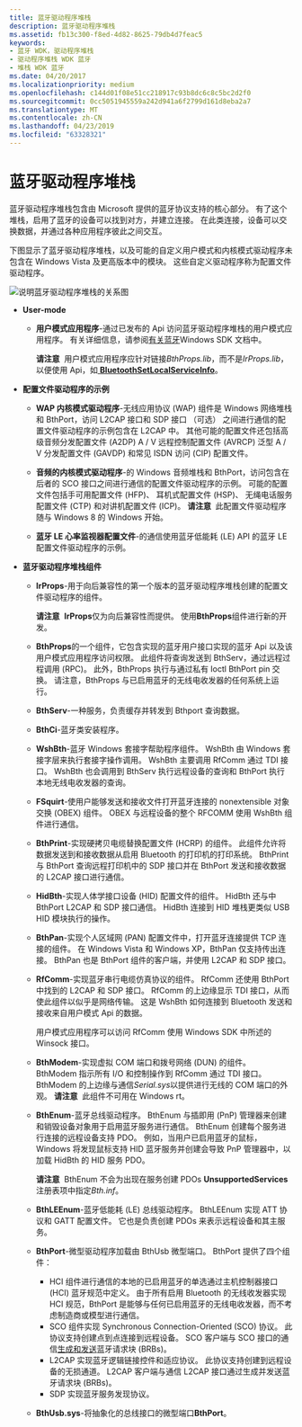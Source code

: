 ```yaml
---
title: 蓝牙驱动程序堆栈
description: 蓝牙驱动程序堆栈
ms.assetid: fb13c300-f8ed-4d82-8625-79db4d7feac5
keywords:
- 蓝牙 WDK，驱动程序堆栈
- 驱动程序堆栈 WDK 蓝牙
- 堆栈 WDK 蓝牙
ms.date: 04/20/2017
ms.localizationpriority: medium
ms.openlocfilehash: c144d01f08e51cc218917c93b8dc6c8c5bc2d2f0
ms.sourcegitcommit: 0cc5051945559a242d941a6f2799d161d8eba2a7
ms.translationtype: MT
ms.contentlocale: zh-CN
ms.lasthandoff: 04/23/2019
ms.locfileid: "63328321"
---
```

# <a name="bluetooth-driver-stack"></a>蓝牙驱动程序堆栈


蓝牙驱动程序堆栈包含由 Microsoft 提供的蓝牙协议支持的核心部分。 有了这个堆栈，启用了蓝牙的设备可以找到对方，并建立连接。 在此类连接，设备可以交换数据，并通过各种应用程序彼此之间交互。

下图显示了蓝牙驱动程序堆栈，以及可能的自定义用户模式和内核模式驱动程序未包含在 Windows Vista 及更高版本中的模块。 这些自定义驱动程序称为配置文件驱动程序。

![说明蓝牙驱动程序堆栈的关系图](images/bluetooth-architecture.png)

-   **User-mode**
    -   **用户模式应用程序**-通过已发布的 Api 访问蓝牙驱动程序堆栈的用户模式应用程序。 有关详细信息，请参阅[有关蓝牙](https://go.microsoft.com/fwlink/p/?linkid=50712)Windows SDK 文档中。

        **请注意**  用户模式应用程序应针对链接*BthProps.lib*，而不是*IrProps.lib*，以便使用 Api，如[ **BluetoothSetLocalServiceInfo**](https://msdn.microsoft.com/library/windows/hardware/ff536580)。

         

-   **配置文件驱动程序的示例**
    -   **WAP 内核模式驱动程序**-无线应用协议 (WAP) 组件是 Windows 网络堆栈和 BthPort，访问 L2CAP 接口和 SDP 接口 （可选） 之间进行通信的配置文件驱动程序的示例包含在 L2CAP 中。 其他可能的配置文件还包括高级音频分发配置文件 (A2DP) A / V 远程控制配置文件 (AVRCP) 泛型 A / V 分发配置文件 (GAVDP) 和常见 ISDN 访问 (CIP) 配置文件。
    -   **音频的内核模式驱动程序**-的 Windows 音频堆栈和 BthPort，访问包含在后者的 SCO 接口之间进行通信的配置文件驱动程序的示例。 可能的配置文件包括手可用配置文件 (HFP)、 耳机式配置文件 (HSP)、 无绳电话服务配置文件 (CTP) 和对讲机配置文件 (ICP)。
        **请注意**  此配置文件驱动程序随与 Windows 8 的 Windows 开始。

         

    -   **蓝牙 LE 心率监视器配置文件**-的通信使用蓝牙低能耗 (LE) API 的蓝牙 LE 配置文件驱动程序的示例。
-   **蓝牙驱动程序堆栈组件**
    -   **IrProps**-用于向后兼容性的第一个版本的蓝牙驱动程序堆栈创建的配置文件驱动程序的组件。

        **请注意**  **IrProps**仅为向后兼容性而提供。 使用**BthProps**组件进行新的开发。

         

    -   **BthProps**的一个组件，它包含实现的蓝牙用户接口实现的蓝牙 Api 以及该用户模式应用程序访问权限。 此组件将查询发送到 BthServ，通过远程过程调用 (RPC)。 此外，BthProps 执行与通过私有 Ioctl BthPort pin 交换。 请注意，BthProps 与已启用蓝牙的无线电收发器的任何系统上运行。
    -   **BthServ**-一种服务，负责缓存并转发到 Bthport 查询数据。
    -   **BthCi**-蓝牙类安装程序。
    -   **WshBth**-蓝牙 Windows 套接字帮助程序组件。 WshBth 由 Windows 套接字层来执行套接字操作调用。 WshBth 主要调用 RfComm 通过 TDI 接口。 WshBth 也会调用到 BthServ 执行远程设备的查询和 BthPort 执行本地无线电收发器的查询。
    -   **FSquirt**-使用户能够发送和接收文件打开蓝牙连接的 nonextensible 对象交换 (OBEX) 组件。 OBEX 与远程设备的整个 RFCOMM 使用 WshBth 组件进行通信。
    -   **BthPrint**-实现硬拷贝电缆替换配置文件 (HCRP) 的组件。 此组件允许将数据发送到和接收数据从启用 Bluetooth 的打印机的打印系统。 BthPrint 与 BthPort 查询远程打印机中的 SDP 接口并在 BthPort 发送和接收数据的 L2CAP 接口进行通信。
    -   **HidBth**-实现人体学接口设备 (HID) 配置文件的组件。 HidBth 还与中 BthPort L2CAP 和 SDP 接口通信。 HidBth 连接到 HID 堆栈更类似 USB HID 模块执行的操作。
    -   **BthPan**-实现个人区域网 (PAN) 配置文件中，打开蓝牙连接提供 TCP 连接的组件。 在 Windows Vista 和 Windows XP，BthPan 仅支持传出连接。 BthPan 也是 BthPort 组件的客户端，并使用 L2CAP 和 SDP 接口。
    -   **RfComm**-实现蓝牙串行电缆仿真协议的组件。 RfComm 还使用 BthPort 中找到的 L2CAP 和 SDP 接口。 RfComm 的上边缘显示 TDI 接口，从而使此组件以似乎是网络传输。 这是 WshBth 如何连接到 Bluetooth 发送和接收来自用户模式 Api 的数据。

        用户模式应用程序可以访问 RfComm 使用 Windows SDK 中所述的 Winsock 接口。

    -   **BthModem**-实现虚拟 COM 端口和拨号网络 (DUN) 的组件。 BthModem 指示所有 I/O 和控制操作到 RfComm 通过 TDI 接口。 BthModem 的上边缘与通信*Serial.sys*以提供进行无线的 COM 端口的外观。
        **请注意**  此组件不可用在 Windows rt。

         

    -   **BthEnum**-蓝牙总线驱动程序。 BthEnum 与插即用 (PnP) 管理器来创建和销毁设备对象用于启用蓝牙服务进行通信。 BthEnum 创建每个服务进行连接的远程设备支持 PDO。 例如，当用户已启用蓝牙的鼠标，Windows 将发现鼠标支持 HID 蓝牙服务并创建会导致 PnP 管理器中，以加载 HidBth 的 HID 服务 PDO。

        **请注意**  BthEnum 不会为出现在服务创建 PDOs **UnsupportedServices**注册表项中指定*Bth.inf*。

         

    -   **BthLEEnum**-蓝牙低能耗 (LE) 总线驱动程序。 BthLEEnum 实现 ATT 协议和 GATT 配置文件。 它也是负责创建 PDOs 来表示远程设备和其主服务。

    -   **BthPort**-微型驱动程序加载由 BthUsb 微型端口。 BthPort 提供了四个组件：
        -   HCI 组件进行通信的本地的已启用蓝牙的单选通过主机控制器接口 (HCI) 蓝牙规范中定义。 由于所有启用 Bluetooth 的无线收发器实现 HCI 规范，BthPort 是能够与任何已启用蓝牙的无线电收发器，而不考虑制造商或模型进行通信。
        -   SCO 组件实现 Synchronous Connection-Oriented (SCO) 协议。 此协议支持创建点到点连接到远程设备。 SCO 客户端与 SCO 接口的通信[生成和发送](building-and-sending-a-brb.md)蓝牙请求块 (BRBs)。
        -   L2CAP 实现蓝牙逻辑链接控件和适应协议。 此协议支持创建到远程设备的无损通道。 L2CAP 客户端与通信 L2CAP 接口通过生成并发送蓝牙请求块 (BRBs)。
        -   SDP 实现蓝牙服务发现协议。
    -   **BthUsb.sys**-将抽象化的总线接口的微型端口**BthPort**。

 

 





